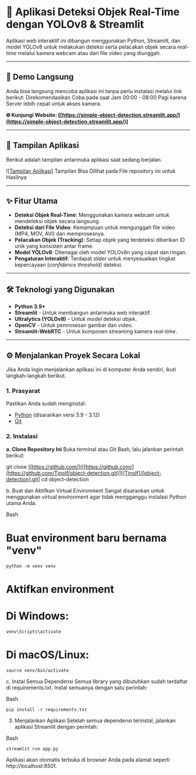 # 🤖 Aplikasi Deteksi Objek Real-Time dengan YOLOv8 & Streamlit

Aplikasi web interaktif ini dibangun menggunakan Python, Streamlit, dan model YOLOv8 untuk melakukan deteksi serta pelacakan objek secara *real-time* melalui kamera webcam atau dari file video yang diunggah.

---

## 🚀 Demo Langsung

Anda bisa langsung mencoba aplikasi ini tanpa perlu instalasi melalui link berikut:
Direkomendasikan Coba pada saat Jam 00:00 - 08:00 Pagi karena Server lebih cepat untuk akses kamera.

**🌐 Kunjungi Website: [[https://simple-object-detection.streamlit.app/](https://simple-object-detection.streamlit.app/)]** 

---

## 📸 Tampilan Aplikasi

Berikut adalah tampilan antarmuka aplikasi saat sedang berjalan.

![[Tampilan Aplikasi](https://github.com/TinoIf/object-detection/blob/main/tampilan-aplikasi-2.jpg)]
Tampilan Bisa Dilihat pada File repository ini untuk Hasilnya


---

## ✨ Fitur Utama

* **Deteksi Objek Real-Time**: Menggunakan kamera webcam untuk mendeteksi objek secara langsung.
* **Deteksi dari File Video**: Kemampuan untuk mengunggah file video (MP4, MOV, AVI) dan memprosesnya.
* **Pelacakan Objek (Tracking)**: Setiap objek yang terdeteksi diberikan ID unik yang konsisten antar frame.
* **Model YOLOv8**: Ditenagai oleh model YOLOv8n yang cepat dan ringan.
* **Pengaturan Interaktif**: Terdapat *slider* untuk menyesuaikan tingkat kepercayaan (*confidence threshold*) deteksi.

---

## 🛠️ Teknologi yang Digunakan

* **Python 3.9+**
* **Streamlit** - Untuk membangun antarmuka web interaktif.
* **Ultralytics (YOLOv8)** - Untuk model deteksi objek.
* **OpenCV** - Untuk pemrosesan gambar dan video.
* **Streamlit-WebRTC** - Untuk komponen streaming kamera *real-time*.

---

## ⚙️ Menjalankan Proyek Secara Lokal

Jika Anda ingin menjalankan aplikasi ini di komputer Anda sendiri, ikuti langkah-langkah berikut.

### 1. Prasyarat

Pastikan Anda sudah menginstal:
* [Python](https://www.python.org/downloads/) (disarankan versi 3.9 - 3.12)
* [Git](https://git-scm.com/downloads/)

### 2. Instalasi

**a. Clone Repository Ini**
Buka terminal atau Git Bash, lalu jalankan perintah berikut:

  git clone [[https://github.com/]([[https://github.com/](https://github.com/TinoIf/object-detection.git)])[TinoIf]/[object-detection].git]
  cd object-detection
  
  b. Buat dan Aktifkan Virtual Environment
  Sangat disarankan untuk menggunakan virtual environment agar tidak mengganggu instalasi Python utama Anda.
  
  Bash
  
  # Buat environment baru bernama "venv"
  ```
  python -m venv venv
  ```
  # Aktifkan environment
  # Di Windows:
  ```
  venv\Scripts\activate
  ```
  # Di macOS/Linux:
  ```
  source venv/bin/activate
  ```
  c. Instal Semua Dependensi
  Semua library yang dibutuhkan sudah terdaftar di requirements.txt. Instal semuanya dengan satu perintah:
  
  Bash
  ```
  pip install -r requirements.txt
  ```
  3. Menjalankan Aplikasi
  Setelah semua dependensi terinstal, jalankan aplikasi Streamlit dengan perintah:
  
  Bash
  ```
  streamlit run app.py
  ```
  Aplikasi akan otomatis terbuka di browser Anda pada alamat seperti http://localhost:8501.
